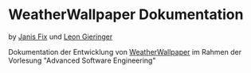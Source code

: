 # WeatherWallpaper Dokumentation
by [Janis Fix](https://github.com/Bronzila) und [Leon Gieringer](https://github.com/gierle)

Dokumentation der Entwicklung von [WeatherWallpaper](https://github.com/Bronzila/WeatherWallpaper) im Rahmen der Vorlesung "Advanced Software Engineering"
